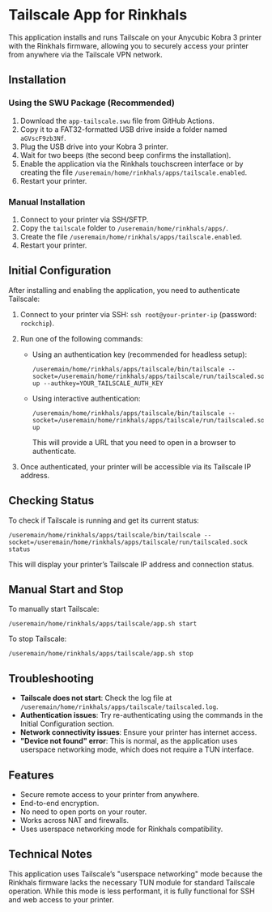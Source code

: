 # Tailscale App for Rinkhals

This application installs and runs Tailscale on your Anycubic Kobra 3 printer with the Rinkhals firmware, allowing you to securely access your printer from anywhere via the Tailscale VPN network.

## Installation

### Using the SWU Package (Recommended)

1. Download the `app-tailscale.swu` file from GitHub Actions.
2. Copy it to a FAT32-formatted USB drive inside a folder named `aGVscF9zb3Nf`.
3. Plug the USB drive into your Kobra 3 printer.
4. Wait for two beeps (the second beep confirms the installation).
5. Enable the application via the Rinkhals touchscreen interface or by creating the file `/useremain/home/rinkhals/apps/tailscale.enabled`.
6. Restart your printer.

### Manual Installation

1. Connect to your printer via SSH/SFTP.
2. Copy the `tailscale` folder to `/useremain/home/rinkhals/apps/`.
3. Create the file `/useremain/home/rinkhals/apps/tailscale.enabled`.
4. Restart your printer.

## Initial Configuration

After installing and enabling the application, you need to authenticate Tailscale:

1. Connect to your printer via SSH: `ssh root@your-printer-ip` (password: `rockchip`).
2. Run one of the following commands:

   - Using an authentication key (recommended for headless setup):
     ```
     /useremain/home/rinkhals/apps/tailscale/bin/tailscale --socket=/useremain/home/rinkhals/apps/tailscale/run/tailscaled.sock up --authkey=YOUR_TAILSCALE_AUTH_KEY
     ```
   
   - Using interactive authentication:
     ```
     /useremain/home/rinkhals/apps/tailscale/bin/tailscale --socket=/useremain/home/rinkhals/apps/tailscale/run/tailscaled.sock up
     ```
     This will provide a URL that you need to open in a browser to authenticate.

3. Once authenticated, your printer will be accessible via its Tailscale IP address.

## Checking Status

To check if Tailscale is running and get its current status:

```
/useremain/home/rinkhals/apps/tailscale/bin/tailscale --socket=/useremain/home/rinkhals/apps/tailscale/run/tailscaled.sock status
```

This will display your printer’s Tailscale IP address and connection status.

## Manual Start and Stop

To manually start Tailscale:
```
/useremain/home/rinkhals/apps/tailscale/app.sh start
```

To stop Tailscale:
```
/useremain/home/rinkhals/apps/tailscale/app.sh stop
```

## Troubleshooting

- **Tailscale does not start**: Check the log file at `/useremain/home/rinkhals/apps/tailscale/tailscaled.log`.
- **Authentication issues**: Try re-authenticating using the commands in the Initial Configuration section.
- **Network connectivity issues**: Ensure your printer has internet access.
- **"Device not found" error**: This is normal, as the application uses userspace networking mode, which does not require a TUN interface.

## Features

- Secure remote access to your printer from anywhere.
- End-to-end encryption.
- No need to open ports on your router.
- Works across NAT and firewalls.
- Uses userspace networking mode for Rinkhals compatibility.

## Technical Notes

This application uses Tailscale’s "userspace networking" mode because the Rinkhals firmware lacks the necessary TUN module for standard Tailscale operation. While this mode is less performant, it is fully functional for SSH and web access to your printer.

